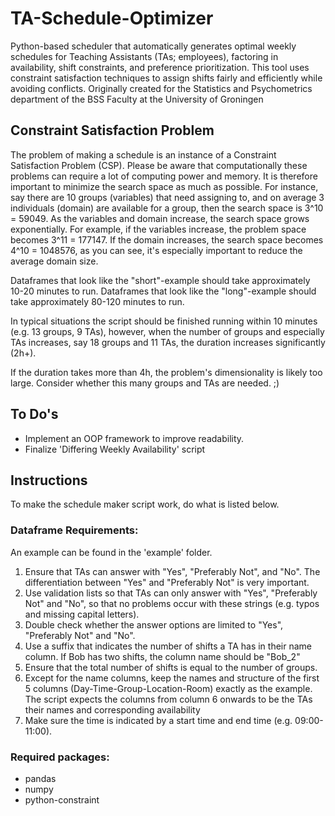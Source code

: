 # TA-Schedule-Optimizer
Python-based scheduler that automatically generates optimal weekly schedules for Teaching Assistants (TAs; employees), factoring in availability, shift constraints, and preference prioritization. This tool uses constraint satisfaction techniques to assign shifts fairly and efficiently while avoiding conflicts. Originally created for the Statistics and Psychometrics department of the BSS Faculty at the University of Groningen

## Constraint Satisfaction Problem
The problem of making a schedule is an instance of a Constraint Satisfaction
Problem (CSP). Please be aware that computationally these problems can require a lot of computing power
and memory. It is therefore important to minimize the search space as much as possible. 
For instance, say there are 10 groups (variables) that need assigning to, and on average 3 individuals
(domain) are available for a group, then the search space is 3^10 = 59049. As the variables and domain
increase, the search space grows exponentially. For example, if the variables increase, the problem 
space becomes 3^11 = 177147. If the domain increases, the search space becomes 4^10 = 1048576, as you
can see, it's especially important to reduce the average domain size.

Dataframes that look like the "short"-example should take approximately 10-20 minutes to run.
Dataframes that look like the "long"-example should take approximately 80-120 minutes to run.

In typical situations the script should be finished running within 10 minutes (e.g. 13 groups, 9 TAs),
however, when the number of groups and especially TAs increases, say 18 groups and 11 TAs, the duration
increases significantly (2h+). 
    
If the duration takes more than 4h, the problem's dimensionality is likely too large. Consider whether
this many groups and TAs are needed. ;)

## To Do's
- Implement an OOP framework to improve readability.
- Finalize 'Differing Weekly Availability' script

## Instructions
To make the schedule maker script work, do what is listed below.

### Dataframe Requirements:
An example can be found in the 'example' folder.

1. Ensure that TAs can answer with "Yes", "Preferably Not", and "No". The differentiation between "Yes" and "Preferably Not" is very important. 
2. Use validation lists so that TAs can only answer with "Yes", "Preferably Not" and "No", so that no problems occur with these strings (e.g. typos and missing capital letters).
3. Double check whether the answer options are limited to "Yes", "Preferably Not" and "No".
4. Use a suffix that indicates the number of shifts a TA has in their name column. If Bob has two shifts, the column name should be "Bob_2"
5. Ensure that the total number of shifts is equal to the number of groups.
6. Except for the name columns, keep the names and structure of the first 5 columns (Day-Time-Group-Location-Room) exactly as the example. The script expects the columns from column 6 onwards to be the TAs their names and corresponding availability
7. Make sure the time is indicated by a start time and end time (e.g. 09:00-11:00).

### Required packages:
- pandas
- numpy
- python-constraint
